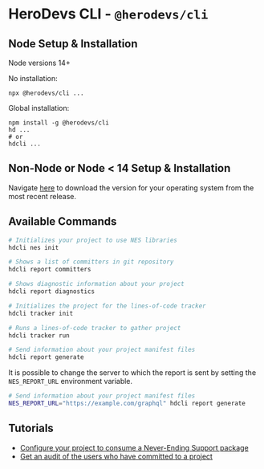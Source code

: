 # HeroDevs CLI - `@herodevs/cli`

## Node Setup & Installation

Node versions 14+

No installation:

```
npx @herodevs/cli ...
```

Global installation:

```
npm install -g @herodevs/cli
hd ...
# or
hdcli ...
```

## Non-Node or Node < 14 Setup & Installation

Navigate [here](https://github.com/herodevs/cli/releases) to download the version for your operating system from the most recent release.

## Available Commands

```bash
# Initializes your project to use NES libraries
hdcli nes init
```

```bash
# Shows a list of committers in git repository
hdcli report committers
```

```bash
# Shows diagnostic information about your project
hdcli report diagnostics
```

```bash
# Initializes the project for the lines-of-code tracker
hdcli tracker init
```

```bash
# Runs a lines-of-code tracker to gather project
hdcli tracker run
```

```bash
# Send information about your project manifest files
hdcli report generate
```

It is possible to change the server to which the report is sent by setting the `NES_REPORT_URL` environment variable.

```bash
# Send information about your project manifest files
NES_REPORT_URL="https://example.com/graphql" hdcli report generate
```

## Tutorials

- [Configure your project to consume a Never-Ending Support package](docs/nes-init.md)
- [Get an audit of the users who have committed to a project](docs/git-audit.md)
